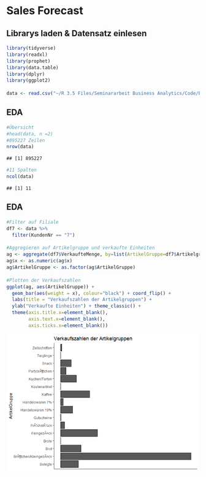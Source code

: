 Sales Forecast
================

Librarys laden & Datensatz einlesen
-----------------------------------

``` r
library(tidyverse)
library(readxl)
library(prophet)
library(data.table)
library(dplyr)
library(ggplot2)

data <- read.csv("~/R 3.5 Files/Seminararbeit Business Analytics/Code/Brantner/data.csv")
```

EDA
---

``` r
#Übersicht
#head(data, n =2)
#895227 Zeilen
nrow(data)
```

    ## [1] 895227

``` r
#11 Spalten
ncol(data)
```

    ## [1] 11

EDA
---

``` r
#Filter auf Filiale
df7 <- data %>%
  filter(KundenNr == "7")

#Aggregieren auf Artikelgruppe und verkaufte Einheiten
ag <- aggregate(df7$VerkaufteMenge, by=list(ArtikelGruppe=df7$Artikelgruppe), FUN=sum)
ag$x <- as.numeric(ag$x)
ag$ArtikelGruppe <- as.factor(ag$ArtikelGruppe)

#Plotten der Verkaufszahlen
ggplot(ag, aes(ArtikelGruppe)) + 
  geom_bar(aes(weight = x), colour="black") + coord_flip() +
  labs(title = "Verkaufszahlen der Artikelgruppen") +
  ylab("Verkaufte Einheiten") + theme_classic() +
  theme(axis.title.x=element_blank(),
        axis.text.x=element_blank(),
        axis.ticks.x=element_blank())
```

![](SalesForecast_files/figure-markdown_github/unnamed-chunk-3-1.png)
